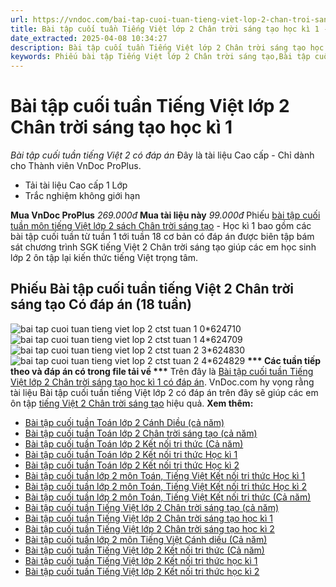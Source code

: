 ```yaml
---
url: https://vndoc.com/bai-tap-cuoi-tuan-tieng-viet-lop-2-chan-troi-sang-tao-hoc-ki-1-316517
title: Bài tập cuối tuần Tiếng Việt lớp 2 Chân trời sáng tạo học kì 1 - Bài tập cuối tuần tiếng Việt 2 có đáp án - VnDoc.com
date_extracted: 2025-04-08 10:34:27
description: Bài tập cuối tuần Tiếng Việt lớp 2 Chân trời sáng tạo học kì 1 giúp các em học sinh củng cố kiến thức tiếng Việt lớp 2 Chân trời sáng tạo hiệu quả.
keywords: Phiếu bài tập Tiếng Việt lớp 2 Chân trời sáng tạo,Bài tập cuối tuần tiếng Việt lớp 2,bài tập cuối tuần tiếng việt 2,bài tập cuối tuần môn tiếng việt lớp 2 Chân trời sáng tạo,bài tập cuối tuần tiếng việt lớp 2 sách Chân trời sáng tạo,Bài tập cuối tuần Tiếng Việt lớp 2 Chân trời sáng tạo học kì 1,Bài tập cuối tuần Tiếng Việt lớp 2 CTST,Tiếng Việt lớp 2,Tiếng Việt lớp 2 chân trời,bài tập cuối tuần môn tiếng việt lớp 2 Chân trời tuần 1,bài tập cuối tuần môn tiếng việt lớp 2 Chân trời tuần 2
---
```


# Bài tập cuối tuần Tiếng Việt lớp 2 Chân trời sáng tạo học kì 1
 _Bài tập cuối tuần tiếng Việt 2 có đáp án_
Đây là tài liệu Cao cấp - Chỉ dành cho Thành viên VnDoc ProPlus.
  * Tải tài liệu Cao cấp 1 Lớp
  * Trắc nghiệm không giới hạn

**Mua VnDoc ProPlus** _269.000đ_ **Mua tài liệu này** _99.000đ_
Phiếu [bài tập cuối tuần môn tiếng Việt lớp 2 sách Chân trời sáng tạo](<https://vndoc.com/bai-tap-cuoi-tuan-lop-2-mon-tieng-viet-sach-ctst>) \- Học kì 1 bao gồm các bài tập cuối tuần từ tuần 1 tới tuần 18 cơ bản có đáp án được biên tập bám sát chương trình SGK tiếng Việt 2 Chân trời sáng tạo giúp các em học sinh lớp 2 ôn tập lại kiến thức tiếng Việt trọng tâm.
## **Phiếu Bài tập cuối tuần tiếng Việt 2 Chân trời sáng tạo Có đáp án \(18 tuần\)**
![bai tap cuoi tuan tieng viet lop 2 ctst tuan 1 0*624710](https://i.vdoc.vn/data/image/2024/08/23/bai-tap-cuoi-tuan-tieng-viet-lop-2-ctst-tuan-1-0.jpg)![bai tap cuoi tuan tieng viet lop 2 ctst tuan 1 4*624709](https://i.vdoc.vn/data/image/2024/08/23/bai-tap-cuoi-tuan-tieng-viet-lop-2-ctst-tuan-1-4.jpg)
![bai tap cuoi tuan tieng viet lop 2 ctst tuan 2 3*624830](https://i.vdoc.vn/data/image/2024/08/24/bai-tap-cuoi-tuan-tieng-viet-lop-2-ctst-tuan-2-3.jpg)![bai tap cuoi tuan tieng viet lop 2 ctst tuan 2 4*624829](https://i.vdoc.vn/data/image/2024/08/24/bai-tap-cuoi-tuan-tieng-viet-lop-2-ctst-tuan-2-4.jpg)
**\*\*\* Các tuần tiếp theo và đáp án có trong file tải về \*\*\***
Trên đây là [Bài tập cuối tuần Tiếng Việt lớp 2 Chân trời sáng tạo học kì 1 có đáp án](<https://vndoc.com/bai-tap-cuoi-tuan-tieng-viet-lop-2-chan-troi-sang-tao-hoc-ki-1-316517>). VnDoc.com hy vọng rằng tài liệu Bài tập cuối tuần tiếng Việt lớp 2 có đáp án trên đây sẽ giúp các em ôn tập [tiếng Việt 2 Chân trời sáng tạo](<https://vndoc.com/tieng-viet-lop-2-sach-chan-troi-sang-tao>) hiệu quả.
**Xem thêm:**
  * [Bài tập cuối tuần Toán lớp 2 Cánh Diều \(cả năm\)](<https://vndoc.com/phieu-bai-tap-cuoi-tuan-lop-2-mon-toan-sach-canh-dieu-242976>)
  * [Bài tập cuối tuần Toán lớp 2 Chân trời sáng tạo \(cả năm\)](<https://vndoc.com/phieu-bai-tap-cuoi-tuan-lop-2-mon-toan-sach-chan-troi-sang-tao-243340>)
  * [Bài tập cuối tuần Toán lớp 2 Kết nối tri thức \(Cả năm\)](<https://vndoc.com/phieu-bai-tap-cuoi-tuan-mon-toan-lop-2-ca-nam-188940>)
  * [Bài tập cuối tuần Toán lớp 2 Kết nối tri thức Học kì 1](<https://vndoc.com/phieu-bai-tap-cuoi-tuan-toan-2-hoc-ki-1-188260>)
  * [Bài tập cuối tuần Toán lớp 2 Kết nối tri thức Học kì 2](<https://vndoc.com/phieu-bai-tap-cuoi-tuan-toan-2-hoc-ki-2-188913>)
  * [Bài tập cuối tuần lớp 2 môn Toán, Tiếng Việt Kết nối tri thức Học kì 1](<https://vndoc.com/phieu-bai-tap-cuoi-tuan-lop-2-hoc-ki-1-195123>)
  * [Bài tập cuối tuần lớp 2 môn Toán, Tiếng Việt Kết nối tri thức Học kì 2](<https://vndoc.com/bai-tap-cuoi-tuan-lop-2-ket-noi-tri-thuc-hoc-ki-2-327066>)
  * [Bài tập cuối tuần lớp 2 môn Toán, Tiếng Việt Kết nối tri thức \(Cả năm\)](<https://vndoc.com/bai-tap-cuoi-tuan-lop-2-ket-noi-tri-thuc-ca-nam-327097>)
  * [Bài tập cuối tuần Tiếng Việt lớp 2 Chân trời sáng tạo \(cả năm\)](<https://vndoc.com/phieu-bai-tap-cuoi-tuan-lop-2-mon-tieng-viet-chan-troi-sang-tao-243350>)
  * [Bài tập cuối tuần Tiếng Việt lớp 2 Chân trời sáng tạo học kì 1](<https://vndoc.com/bai-tap-cuoi-tuan-tieng-viet-lop-2-chan-troi-sang-tao-hoc-ki-1-316517>)
  * [Bài tập cuối tuần Tiếng Việt lớp 2 Chân trời sáng tạo học kì 2](<https://vndoc.com/bai-tap-cuoi-tuan-tieng-viet-lop-2-chan-troi-sang-tao-hoc-ki-2-315593>)
  * [Bài tập cuối tuần lớp 2 môn Tiếng Việt Cánh diều \(Cả năm\)](<https://vndoc.com/phieu-bai-tap-cuoi-tuan-lop-2-mon-tieng-viet-sach-canh-dieu-242985>)
  * [Bài tập cuối tuần Tiếng Việt lớp 2 Kết nối tri thức \(Cả năm\)](<https://vndoc.com/bai-tap-cuoi-tuan-lop-2-mon-tieng-viet-sach-ket-noi-tri-thuc-242940>)
  * [Bài tập cuối tuần Tiếng Việt lớp 2 Kết nối tri thức học kì 1](<https://vndoc.com/bai-tap-cuoi-tuan-tieng-viet-lop-2-ket-noi-tri-thuc-hoc-ki-1-327041>)
  * [Bài tập cuối tuần Tiếng Việt lớp 2 Kết nối tri thức học kì 2](<https://vndoc.com/bai-tap-cuoi-tuan-tieng-viet-lop-2-ket-noi-tri-thuc-hoc-ki-2-327051>)

